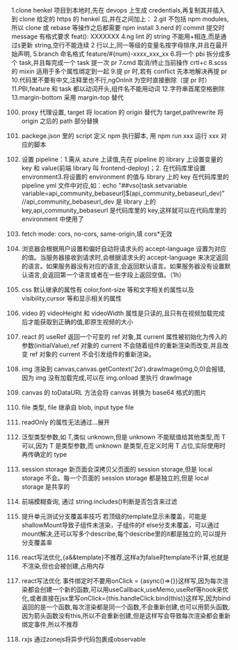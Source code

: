 1.clone henkel 项目到本地时,先在 devops 上生成 credentials,再复制其并插入到 clone 给定的 https 的 henkel 后,并在之间加上：
2.git 不包括 npm modules,所以 clone 或 rebase 等操作之后都需要 npm install
3.nerd 的 commit 提交时 message 有格式要求 feat(): XXXXXXX
4.ng lint 的 string 不能用+相连,而是通过`$`更新 string,空行不能连续 2 行以上,同一等级的变量名按字母排序,并且在最开始声明,
5.branch 命名格式 feature/#{num}-xxxx_xxx_xx 6.将一个 pbi 拆分成多个 task,并且每完成一个 task 提一次 pr
7.cmd 取消/终止当前操作 crtl+c
8.scss 的 mixin 适用于多个属性绑定到一起 9.提 pr 时,若有 conflict 先本地解决再提 pr 10.代码里不要有中文,注释里也不行,ngOnInit 为空时直接删除（提 pr 时）
11.PBI,feature 和 task 都以动词开头,组件名不能用动词 12.字符串首尾空格删除
13.margin-bottom 采用 margin-top 替代

100. proxy 代理设置, target 将 location 的 origin 替代为 target,pathrewrite 将 origin 之后的 path 部分替换
101. packege.json 里的 script 定义 npm 执行脚本, 用 npm run xxx 运行 xxx 对应的脚本

102. 设置 pipeline：1.需从 azure 上读值,先在 pipeline 的 library 上设置变量的 key 和 value(前端 library 叫 frontend-deploy)；2. 在代码库里设置 environment3.将设置的 environment 的值与 library 上的 key 在代码库里的 pipeline yml 文件中对应,如：echo "##vso[task.setvariable variable=api_community_bebaseurl]$(api_community_bebaseurl_dev)" //api_community_bebaseurl_dev 是 library 上的 key,api_community_bebaseurl 是代码库里的 key,这样就可以在代码库里的 environment 中使用了
103. fetch mode: cors, no-cors, same-origin,填 cors\*无效
104. 浏览器会根据用户设置和偏好自动将请求头的 accept-language 设置为对应的值。当服务器接收到请求时,会根据请求头的 accept-language 来决定返回的语言。如果服务器没有对应的语言,会返回默认语言。如果服务器没有设置默认语言,会返回第一个语言或者在一些字段上返回空值。（1h）
105. css 默认继承的属性有 color,font-size 等和文字相关的属性以及 visibility,cursor 等和显示相关的属性

107. video 的 videoHeight 和 videoWidth 属性是只读的,且只有在视频加载完成后才能获取到正确的值,即原生视频的大小
108. react 的 useRef 返回一个可变的 ref 对象,其 current 属性被初始化为传入的参数(initialValue),ref 对象的 current 不会随着组件的重新渲染而改变,并且改变 ref 对象的 current 不会引发组件的重新渲染。
109. img 渲染到 canvas,canvas.getContext('2d').drawImage(img,0,0)会报错,因为 img 没有加载完成,可以在 img.onload 里执行 drawImage
110. canvas 的 toDataURL 方法会将 canvas 转换为 base64 格式的图片
111. file 类型, file 继承自 blob, input type file
112. readOnly 的属性无法通过...展开
113. 泛型类型参数,如 T,类似 unknown,但是 unknown 不能赋值给其他类型,而 T 可以,因为 T 是类型参数,而 unknown 是类型,在定义时用 T 占位,实际使用时再传确定的 type
114. session storage 新页面会深拷贝父页面的 session storage,但是 local storage 不会。每一个页面的 session storage 都是独立的,但是 local storage 是共享的
115. 前端模糊查询, 通过 string.includes()判断是否包含来过滤
116. 提升单元测试分支覆盖率技巧 若顶级的template显示未覆盖，可能是shallowMount导致子组件未渲染，子组件的if else分支未覆盖，可以通过mount解决,还可以写多个describe,每个describe里的it都是独立的,可以提升分支覆盖率
117. react写法优化,{a&&template}不推荐,这样a为false时template不计算,也就是不渲染,但也会被创建,占用内存
118. react写法优化 事件绑定时不要用onClick = {async()=>{}}这样写,因为每次渲染都会创建一个新的函数,可以用useCallback,useMemo,useRef等hook来优化,或者直接在jsx里写onClick={this.handleClick.bind(this)}这样写,因为bind返回的是一个函数,每次渲染都是同一个函数,不会重新创建,也可以用箭头函数,因为箭头函数没有this,所以不会重新创建,但是这样写会导致每次渲染都会重新绑定事件,所以不推荐
119. rxjs 通过zonejs将异步代码包裹成observable
